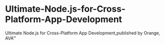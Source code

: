 # Ultimate-Node.js-for-Cross-Platform-App-Development
Ultimate Node.js for Cross-Platform App Development,published by Orange, AVA™
